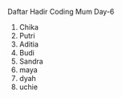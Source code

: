 Daftar Hadir Coding Mum Day-6

1. Chika
2. Putri
3. Aditia
4. Budi
5. Sandra
6. maya
7. dyah
8. uchie
